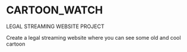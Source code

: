 # CARTOON_WATCH
LEGAL STREAMING WEBSITE PROJECT

Create a legal streaming website where you can see some old and cool cartoon
